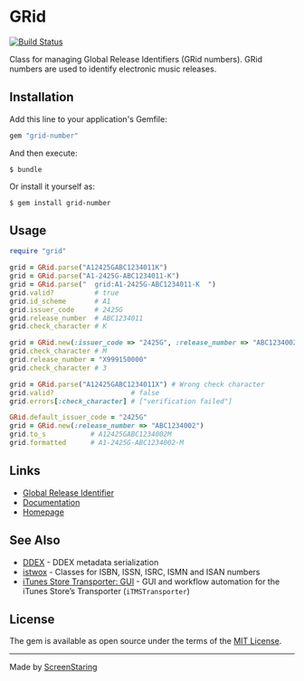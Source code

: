 # GRid

[![Build Status](https://secure.travis-ci.org/ScreenStaring/grid-number.svg)](https://secure.travis-ci.org/ScreenStaring/grid-number)

Class for managing Global Release Identifiers (GRid numbers).
GRid numbers are used to identify electronic music releases.

## Installation

Add this line to your application's Gemfile:

```ruby
gem "grid-number"
```

And then execute:

    $ bundle

Or install it yourself as:

    $ gem install grid-number

## Usage

```rb
require "grid"

grid = GRid.parse("A12425GABC1234011K")
grid = GRid.parse("A1-2425G-ABC1234011-K")
grid = GRid.parse("  grid:A1-2425G-ABC1234011-K  ")
grid.valid?          # true
grid.id_scheme       # A1
grid.issuer_code     # 2425G
grid.release_number  # ABC1234011
grid.check_character # K

grid = GRid.new(:issuer_code => "2425G", :release_number => "ABC1234002")
grid.check_character # M
grid.release_number = "X999150000"
grid.check_character # 3

grid = GRid.parse("A12425GABC1234011X") # Wrong check character
grid.valid?                   # false
grid.errors[:check_character] # ["verification failed"]

GRid.default_issuer_code = "2425G"
grid = GRid.new(:release_number => "ABC1234002")
grid.to_s           # A12425GABC1234002M
grid.formatted      # A1-2425G-ABC1234002-M
```

## Links

* [Global Release Identifier](https://en.wikipedia.org/wiki/Global_Release_Identifier)
* [Documentation](http://rdoc.info/gems/grid-number)
* [Homepage](https://github.com/ScreenStaring/grid-number)

## See Also

* [DDEX](https://github.com/sshaw) - DDEX metadata serialization
* [istwox](https://github.com/malenkiki/istwox) - Classes for ISBN, ISSN, ISRC, ISMN and ISAN numbers
* [iTunes Store Transporter: GUI](http://transportergui.com) - GUI and workflow automation for the iTunes Store’s Transporter (`iTMSTransporter`)

## License

The gem is available as open source under the terms of the [MIT License](http://opensource.org/licenses/MIT).

---

Made by [ScreenStaring](http://screenstaring.com)
